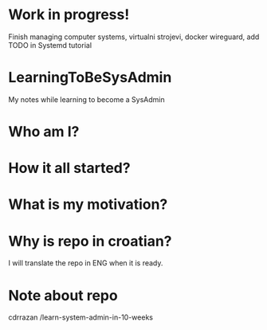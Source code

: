 # Work in progress!
Finish managing computer systems, virtualni strojevi, docker wireguard, add TODO in Systemd tutorial
# LearningToBeSysAdmin
My notes while learning to become a SysAdmin

# Who am I?

# How it all started?

# What is my motivation?

# Why is repo in croatian?
I will translate the repo in ENG when it is ready.

# Note about repo

 cdrrazan /learn-system-admin-in-10-weeks 
